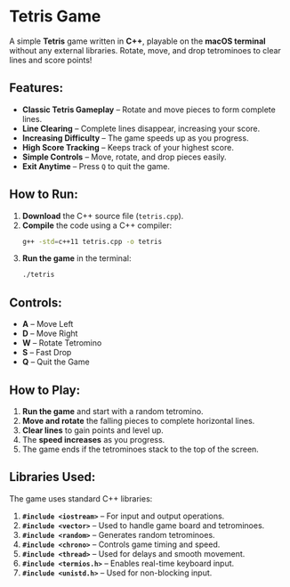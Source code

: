 # Tetris Game  

A simple **Tetris** game written in **C++**, playable on the **macOS terminal** without any external libraries. Rotate, move, and drop tetrominoes to clear lines and score points!  

## Features:  
- **Classic Tetris Gameplay** – Rotate and move pieces to form complete lines.  
- **Line Clearing** – Complete lines disappear, increasing your score.  
- **Increasing Difficulty** – The game speeds up as you progress.  
- **High Score Tracking** – Keeps track of your highest score.  
- **Simple Controls** – Move, rotate, and drop pieces easily.  
- **Exit Anytime** – Press `Q` to quit the game.  

## How to Run:  
1. **Download** the C++ source file (`tetris.cpp`).  
2. **Compile** the code using a C++ compiler:  
   ```sh
   g++ -std=c++11 tetris.cpp -o tetris
   ```  
3. **Run the game** in the terminal:  
   ```sh
   ./tetris
   ```  

## Controls:  
- **A** – Move Left  
- **D** – Move Right  
- **W** – Rotate Tetromino  
- **S** – Fast Drop  
- **Q** – Quit the Game  

## How to Play:  
1. **Run the game** and start with a random tetromino.  
2. **Move and rotate** the falling pieces to complete horizontal lines.  
3. **Clear lines** to gain points and level up.  
4. The **speed increases** as you progress.  
5. The game ends if the tetrominoes stack to the top of the screen.  

## Libraries Used:  
The game uses standard C++ libraries:  
1. **`#include <iostream>`** – For input and output operations.  
2. **`#include <vector>`** – Used to handle game board and tetrominoes.  
3. **`#include <random>`** – Generates random tetrominoes.  
4. **`#include <chrono>`** – Controls game timing and speed.  
5. **`#include <thread>`** – Used for delays and smooth movement.  
6. **`#include <termios.h>`** – Enables real-time keyboard input.  
7. **`#include <unistd.h>`** – Used for non-blocking input.  


